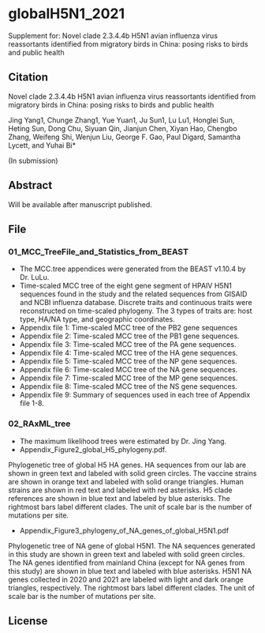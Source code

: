 # globalH5N1_2021

Supplement for: Novel clade 2.3.4.4b H5N1 avian influenza virus reassortants identified from migratory birds in China: posing risks to birds and public health

## Citation
Novel clade 2.3.4.4b H5N1 avian influenza virus reassortants identified from migratory birds in China: posing risks to birds and public health

Jing Yang1, Chunge Zhang1, Yue Yuan1, Ju Sun1, Lu Lu1, Honglei Sun, Heting Sun, Dong Chu, Siyuan Qin, Jianjun Chen, Xiyan Hao, Chengbo Zhang, Weifeng Shi, Wenjun Liu, George F. Gao, Paul Digard, Samantha Lycett, and Yuhai Bi*

(In submission)

## Abstract

Will be available after manuscript published.

## File
### 01_MCC_TreeFile_and_Statistics_from_BEAST
- The MCC.tree appendices were generated from the BEAST v1.10.4 by Dr. LuLu.
- Time-scaled MCC tree of the eight gene segment of HPAIV H5N1 sequences found in the study and the related sequences from GISAID and NCBI influenza database. Discrete traits and continuous traits were reconstructed on time-scaled phylogeny. The 3 types of traits are: host type, HA/NA type, and geographic coordinates.
- Appendix file 1: Time-scaled MCC tree of the PB2 gene sequences 
- Appendix file 2: Time-scaled MCC tree of the PB1 gene sequences. 
- Appendix file 3: Time-scaled MCC tree of the PA gene sequences. 
- Appendix file 4: Time-scaled MCC tree of the HA gene sequences.
- Appendix file 5: Time-scaled MCC tree of the NP gene sequences. 
- Appendix file 6: Time-scaled MCC tree of the NA gene sequences. 
- Appendix file 7: Time-scaled MCC tree of the MP gene sequences. 
- Appendix file 8: Time-scaled MCC tree of the NS gene sequences.
- Appendix file 9: Summary of sequences used in each tree of Appendix file 1-8.

### 02_RAxML_tree
- The maximum likelihood trees were estimated by Dr. Jing Yang.
- Appendix_Figure2_global_H5_phylogeny.pdf. 

Phylogenetic tree of global H5 HA genes. HA sequences from our lab are shown in green text and labeled with solid green circles. The vaccine strains are shown in orange text and labeled with solid orange triangles. Human strains are shown in red text and labeled with red asterisks. H5 clade references are shown in blue text and labeled by blue asterisks. The rightmost bars label different clades. The unit of scale bar is the number of mutations per site.

- Appendix_Figure3_phylogeny_of_NA_genes_of_global_H5N1.pdf 

Phylogenetic tree of NA gene of global H5N1. The NA sequences generated in this study are shown in green text and labeled with solid green circles. The NA genes identified from mainland China (except for NA genes from this study) are shown in blue text and labeled with blue asterisks. H5N1 NA genes collected in 2020 and 2021 are labeled with light and dark orange triangles, respectively. The rightmost bars label different clades. The unit of scale bar is the number of mutations per site.




## License

<!--(see LICENSE)

Additional license, warranty, and copyright information

We provide a license for our code (see LICENSE) and do not claim ownership, nor the right to license, the data we have obtained nor any third-party software tools/code used in our analyses. Please cite the appropriate agency, paper, and/or individual in publications and/or derivatives using these data, contact them regarding the legal use of these data, and remember to pass-forward any existing license/warranty/copyright information. THE DATA AND SOFTWARE ARE PROVIDED "AS IS", WITHOUT WARRANTY OF ANY KIND, EXPRESS OR IMPLIED, INCLUDING BUT NOT LIMITED TO THE WARRANTIES OF MERCHANTABILITY, FITNESS FOR A PARTICULAR PURPOSE AND NON-INFRINGEMENT. IN NO EVENT SHALL THE AUTHORS OR COPYRIGHT HOLDERS BE LIABLE FOR ANY CLAIM, DAMAGES OR OTHER LIABILITY, WHETHER IN AN ACTION OF CONTRACT, TORT OR OTHERWISE, ARISING FROM, OUT OF OR IN CONNECTION WITH THE DATA AND/OR SOFTWARE OR THE USE OR OTHER DEALINGS IN THE DATA AND/OR SOFTWARE.-->